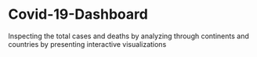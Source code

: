 # Covid-19-Dashboard
Inspecting the total cases and deaths by analyzing through continents and countries by presenting interactive visualizations

